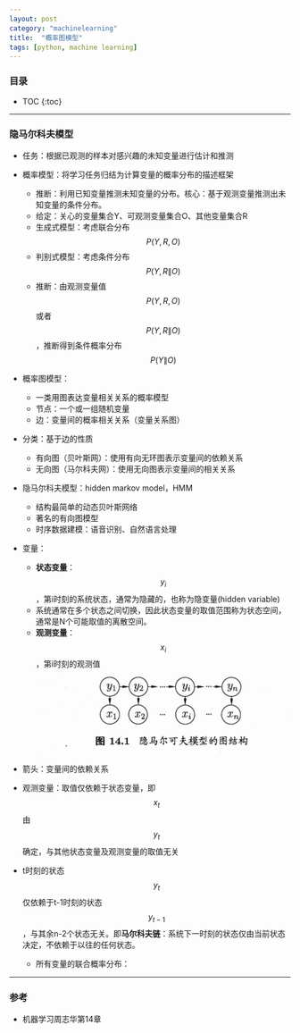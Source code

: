 ```yaml
---
layout: post
category: "machinelearning"
title:  "概率图模型"
tags: [python, machine learning]
---
```


<script type="text/javascript" async
  src="https://cdn.mathjax.org/mathjax/latest/MathJax.js?config=TeX-MML-AM_CHTML">
</script>

### 目录

- TOC
{:toc}

---

### 隐马尔科夫模型

* 任务：根据已观测的样本对感兴趣的未知变量进行估计和推测
* 概率模型：将学习任务归结为计算变量的概率分布的描述框架
	* 推断：利用已知变量推测未知变量的分布。核心：基于观测变量推测出未知变量的条件分布。
	* 给定：关心的变量集合Y、可观测变量集合O、其他变量集合R
	* 生成式模型：考虑联合分布$$P(Y,R,O)$$
	* 判别式模型：考虑条件分布$$P(Y,R\|O)$$
	* 推断：由观测变量值$$P(Y,R,O)$$或者$$P(Y,R\|O)$$，推断得到条件概率分布$$P(Y\|O)$$

* 概率图模型：
	* 一类用图表达变量相关关系的概率模型
	* 节点：一个或一组随机变量
	* 边：变量间的概率相关关系（变量关系图）
* 分类：基于边的性质
	* 有向图（贝叶斯网）：使用有向无环图表示变量间的依赖关系
	* 无向图（马尔科夫网）：使用无向图表示变量间的相关关系

* 隐马尔科夫模型：hidden markov model，HMM
	* 结构最简单的动态贝叶斯网络
	* 著名的有向图模型
	* 时序数据建模：语音识别、自然语言处理 
* 变量：
	* **状态变量**：$$y_i$$，第i时刻的系统状态，通常为隐藏的，也称为隐变量(hidden variable)
	* 系统通常在多个状态之间切换，因此状态变量的取值范围称为状态空间，通常是N个可能取值的离散空间。
	* **观测变量**：$$x_i$$，第i时刻的观测值 ![](https://raw.githubusercontent.com/Tsinghua-gongjing/blog_codes/master/images/HMM.jpeg)
* 箭头：变量间的依赖关系
* 观测变量：取值仅依赖于状态变量，即$$x_t$$由$$y_t$$确定，与其他状态变量及观测变量的取值无关
* t时刻的状态$$y_t$$仅依赖于t-1时刻的状态$$y_{t-1}$$，与其余n-2个状态无关。即**马尔科夫链**：系统下一时刻的状态仅由当前状态决定，不依赖于以往的任何状态。
	* 所有变量的联合概率分布：


---

### 参考

* 机器学习周志华第14章










